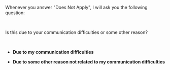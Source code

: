 Whenever you answer "Does Not Apply", I will ask you the following question:

<br>

Is this due to your communication difficulties or some other reason?

<br>

- **Due to my communication difficulties**

- **Due to some other reason not related to my communication difficulties**
